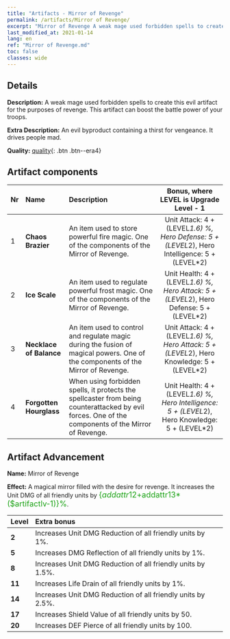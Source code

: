 ```yaml
---
title: "Artifacts - Mirror of Revenge"
permalink: /artifacts/Mirror of Revenge/
excerpt: "Mirror of Revenge A weak mage used forbidden spells to create this evil artifact for the purposes of revenge. This artifact can boost the battle power of your troops."
last_modified_at: 2021-01-14
lang: en
ref: "Mirror of Revenge.md"
toc: false
classes: wide
---
```

## Details

 **Description:** A weak mage used forbidden spells to create this evil artifact for the purposes of revenge. This artifact can boost the battle power of your troops.

 **Extra Description:** An evil byproduct containing a thirst for vengeance. It drives people mad.

 **Quality:** [quality](#artifact-components){: .btn .btn--era4}



## Artifact components

  |  Nr  |    Name  |  Description | Bonus, where LEVEL is Upgrade Level - 1 | 
  |:-----|:---------|:-------------|:-----:| 
  | 1 | **Chaos Brazier** | An item used to store powerful fire magic. One of the components of the Mirror of Revenge. | Unit Attack: 4 + (LEVEL*1.6) %, Hero Defense: 5 + (LEVEL*2), Hero Intelligence: 5 + (LEVEL*2) | 
  | 2 | **Ice Scale** | An item used to regulate powerful frost magic. One of the components of the Mirror of Revenge. | Unit Health: 4 + (LEVEL*1.6) %, Hero Attack: 5 + (LEVEL*2), Hero Defense: 5 + (LEVEL*2) | 
  | 3 | **Necklace of Balance** | An item used to control and regulate magic during the fusion of magical powers. One of the components of the Mirror of Revenge. | Unit Attack: 4 + (LEVEL*1.6) %, Hero Attack: 5 + (LEVEL*2), Hero Knowledge: 5 + (LEVEL*2) | 
  | 4 | **Forgotten Hourglass** | When using forbidden spells, it protects the spellcaster from being counterattacked by evil forces. One of the components of the Mirror of Revenge. | Unit Health: 4 + (LEVEL*1.6) %, Hero Intelligence: 5 + (LEVEL*2), Hero Knowledge: 5 + (LEVEL*2) | 
## Artifact Advancement

 **Name:** Mirror of Revenge

 **Effect:** A magical mirror filled with the desire for revenge. It increases the Unit DMG of all friendly units by <span style="color: #1ca216;font-size:18px">{$addattr12+$addattr13*($artifactlv-1)}%</span>.

  |  Level  |    Extra bonus  | 
  |:--------|:----------------| 
  | **2** | Increases Unit DMG Reduction of all friendly units by 1%. | 
  | **5** | Increases DMG Reflection of all friendly units by 1%. | 
  | **8** | Increases Unit DMG Reduction of all friendly units by 1.5%. | 
  | **11** | Increases Life Drain of all friendly units by 1%. | 
  | **14** | Increases Unit DMG Reduction of all friendly units by 2.5%. | 
  | **17** | Increases Shield Value of all friendly units by 50. | 
  | **20** | Increases DEF Pierce of all friendly units by 100. | 
